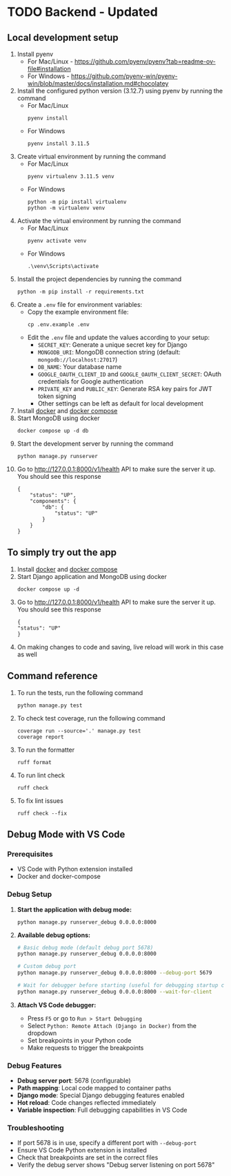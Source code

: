 # TODO Backend - Updated

## Local development setup
1. Install pyenv
    - For Mac/Linux - https://github.com/pyenv/pyenv?tab=readme-ov-file#installation
    - For Windows - https://github.com/pyenv-win/pyenv-win/blob/master/docs/installation.md#chocolatey
2. Install the configured python version (3.12.7) using pyenv by running the command
    - For Mac/Linux
        ```
        pyenv install
        ```
    - For Windows
        ```
        pyenv install 3.11.5
        ```
3. Create virtual environment by running the command
    - For Mac/Linux
        ```
        pyenv virtualenv 3.11.5 venv
        ```
    - For Windows
        ```
        python -m pip install virtualenv
        python -m virtualenv venv
        ```
4. Activate the virtual environment by running the command
    - For Mac/Linux
        ```
        pyenv activate venv
        ```
    - For Windows
        ```
        .\venv\Scripts\activate
        ```
5. Install the project dependencies by running the command
    ```
    python -m pip install -r requirements.txt
    ```
6. Create a `.env` file for environment variables:
    - Copy the example environment file:
        ```
        cp .env.example .env
        ```
    - Edit the `.env` file and update the values according to your setup:
        - `SECRET_KEY`: Generate a unique secret key for Django
        - `MONGODB_URI`: MongoDB connection string (default: `mongodb://localhost:27017`)
        - `DB_NAME`: Your database name
        - `GOOGLE_OAUTH_CLIENT_ID` and `GOOGLE_OAUTH_CLIENT_SECRET`: OAuth credentials for Google authentication
        - `PRIVATE_KEY` and `PUBLIC_KEY`: Generate RSA key pairs for JWT token signing
        - Other settings can be left as default for local development
7. Install [docker](https://docs.docker.com/get-docker/) and [docker compose](https://docs.docker.com/compose/install/)
8. Start MongoDB using docker
    ```
    docker compose up -d db
    ```
9. Start the development server by running the command
    ```
    python manage.py runserver
    ```
10. Go to http://127.0.0.1:8000/v1/health API to make sure the server it up. You should see this response
    ```
    {
        "status": "UP",
        "components": {
            "db": {
                "status": "UP"
            }
        }
    }
    ```

## To simply try out the app
1. Install [docker](https://docs.docker.com/get-docker/) and [docker compose](https://docs.docker.com/compose/install/)
2. Start Django application and MongoDB using docker
    ```
    docker compose up -d
    ```
3. Go to http://127.0.0.1:8000/v1/health API to make sure the server it up. You should see this response
    ```
    {
    "status": "UP"
    }
    ```
4. On making changes to code and saving, live reload will work in this case as well

## Command reference
1. To run the tests, run the following command
    ```
    python manage.py test
    ```
2. To check test coverage, run the following command
    ```
    coverage run --source='.' manage.py test
    coverage report
    ```
3. To run the formatter
    ```
    ruff format
    ```
4. To run lint check
    ```
    ruff check
    ```
5. To fix lint issues
    ```
    ruff check --fix
    ```

## Debug Mode with VS Code

### Prerequisites
- VS Code with Python extension installed
- Docker and docker-compose

### Debug Setup

1. **Start the application with debug mode:**
   ```
   python manage.py runserver_debug 0.0.0.0:8000
   ```

2. **Available debug options:**
   ```bash
   # Basic debug mode (default debug port 5678)
   python manage.py runserver_debug 0.0.0.0:8000
   
   # Custom debug port
   python manage.py runserver_debug 0.0.0.0:8000 --debug-port 5679
   
   # Wait for debugger before starting (useful for debugging startup code)
   python manage.py runserver_debug 0.0.0.0:8000 --wait-for-client
   ```

3. **Attach VS Code debugger:**
   - Press `F5` or go to `Run > Start Debugging`
   - Select `Python: Remote Attach (Django in Docker)` from the dropdown
   - Set breakpoints in your Python code
   - Make requests to trigger the breakpoints

### Debug Features
- **Debug server port**: 5678 (configurable)
- **Path mapping**: Local code mapped to container paths
- **Django mode**: Special Django debugging features enabled
- **Hot reload**: Code changes reflected immediately
- **Variable inspection**: Full debugging capabilities in VS Code

### Troubleshooting
- If port 5678 is in use, specify a different port with `--debug-port`
- Ensure VS Code Python extension is installed
- Check that breakpoints are set in the correct files
- Verify the debug server shows "Debug server listening on port 5678"